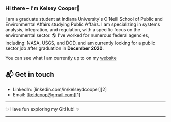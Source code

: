 ### Hi there – I'm Kelsey Cooper👋

I am a graduate student at Indiana University's O'Neill School of Public and Environmental Affairs studying Public Affairs. I am specializing in systems analysis, integration, and regulation, with a specific focus on the environmental sector. 🌎  I've worked for numerous federal agencies, including: NASA, USGS, and DOD, and am currently looking for a public sector job after graduation in __December 2020__. 

You can see what I am currently up to on my [website](https://kelseydcooper.github.io)

## 📬 Get in touch
- LinkedIn: [linkedin.com/in/kelseydcooper][2]
- Email: [keldcoop@gmail.com][1]

---

✨ Have fun exploring my GitHub! ✨

---
